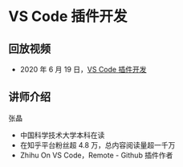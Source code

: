 # VS Code 插件开发

## 回放视频

* 2020 年 6 月 19 日，[VS Code 插件开发](https://www.bilibili.com/video/BV1pf4y1979a)

## 讲师介绍

张晶
* 中国科学技术大学本科在读
* 在知乎平台粉丝超 4.8 万，总内容阅读量超一千万
* Zhihu On VS Code，Remote - Github 插件作者
